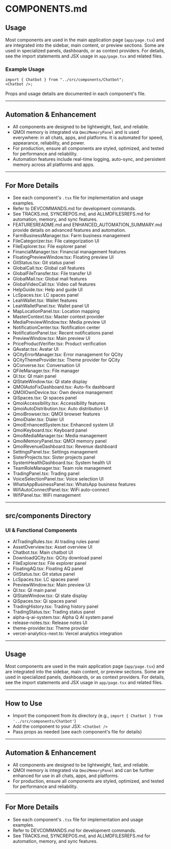 # COMPONENTS.md

## Usage

Most components are used in the main application page (`app/page.tsx`) and are integrated into the sidebar, main content, or preview sections. Some are used in specialized panels, dashboards, or as context providers. For details, see the import statements and JSX usage in `app/page.tsx` and related files.

### Example Usage

```tsx
import { Chatbot } from "../src/components/Chatbot";
<Chatbot />;
```

Props and usage details are documented in each component's file.

---

## Automation & Enhancement

- All components are designed to be lightweight, fast, and reliable.
- QMOI memory is integrated via `QmoiMemoryPanel` and is used everywhere: in all chats, apps, and platforms. It is automated for speed, appearance, reliability, and power.
- For production, ensure all components are styled, optimized, and tested for performance and reliability.
- Automation features include real-time logging, auto-sync, and persistent memory across all platforms and apps.

---

## For More Details

- See each component's `.tsx` file for implementation and usage examples.
- Refer to DEVCOMMANDS.md for development commands.
- See TRACKS.md, SYNCREPOS.md, and ALLMDFILESREFS.md for automation, memory, and sync features.
- FEATURESREADME.md and ENHANCED_AUTOMATION_SUMMARY.md provide details on advanced features and automation.
- FarmBusinessManager.tsx: Farm business management
- FileCategorizer.tsx: File categorization UI
- FileExplorer.tsx: File explorer panel
- FinancialManager.tsx: Financial management features
- FloatingPreviewWindow.tsx: Floating preview UI
- GitStatus.tsx: Git status panel
- GlobalCall.tsx: Global call features
- GlobalFileTransfer.tsx: File transfer UI
- GlobalMail.tsx: Global mail features
- GlobalVideoCall.tsx: Video call features
- HelpGuide.tsx: Help and guide UI
- LcSpaces.tsx: LC spaces panel
- LeahWallet.tsx: Wallet features
- LeahWalletPanel.tsx: Wallet panel UI
- MapLocationPanel.tsx: Location mapping
- MasterContext.tsx: Master context provider
- MediaPreviewWindow.tsx: Media preview UI
- NotificationCenter.tsx: Notification center
- NotificationPanel.tsx: Recent notifications panel
- PreviewWindow.tsx: Main preview UI
- PriceProductVerifier.tsx: Product verification
- QAvatar.tsx: Avatar UI
- QCityErrorManager.tsx: Error management for QCity
- QCityThemeProvider.tsx: Theme provider for QCity
- QConverse.tsx: Conversation UI
- QFileManager.tsx: File manager
- QI.tsx: QI main panel
- QIStateWindow.tsx: QI state display
- QMOIAutoFixDashboard.tsx: Auto-fix dashboard
- QMOIOwnDevice.tsx: Own device management
- QiSpaces.tsx: Qi spaces panel
- QmoiAccessibility.tsx: Accessibility features
- QmoiAutoDistribution.tsx: Auto distribution UI
- QmoiBrowser.tsx: QMOI browser features
- QmoiDialer.tsx: Dialer UI
- QmoiEnhancedSystem.tsx: Enhanced system UI
- QmoiKeyboard.tsx: Keyboard panel
- QmoiMediaManager.tsx: Media management
- QmoiMemoryPanel.tsx: QMOI memory panel
- QmoiRevenueDashboard.tsx: Revenue dashboard
- SettingsPanel.tsx: Settings management
- SisterProjects.tsx: Sister projects panel
- SystemHealthDashboard.tsx: System health UI
- TeamRoleManager.tsx: Team role management
- TradingPanel.tsx: Trading panel
- VoiceSelectionPanel.tsx: Voice selection UI
- WhatsAppBusinessPanel.tsx: WhatsApp business features
- WifiAutoConnectPanel.tsx: WiFi auto-connect
- WifiPanel.tsx: WiFi management

---

## src/components Directory

### UI & Functional Components

- AITradingRules.tsx: AI trading rules panel
- AssetOverview.tsx: Asset overview UI
- Chatbot.tsx: Main chatbot UI
- DownloadQCity.tsx: QCity download panel
- FileExplorer.tsx: File explorer panel
- FloatingAQ.tsx: Floating AQ panel
- GitStatus.tsx: Git status panel
- LcSpaces.tsx: LC spaces panel
- PreviewWindow.tsx: Main preview UI
- QI.tsx: QI main panel
- QIStateWindow.tsx: QI state display
- QiSpaces.tsx: Qi spaces panel
- TradingHistory.tsx: Trading history panel
- TradingStatus.tsx: Trading status panel
- alpha-q-ai-system.tsx: Alpha Q AI system panel
- release-notes.tsx: Release notes UI
- theme-provider.tsx: Theme provider
- vercel-analytics-next.ts: Vercel analytics integration

---

## Usage

Most components are used in the main application page (`app/page.tsx`) and are integrated into the sidebar, main content, or preview sections. Some are used in specialized panels, dashboards, or as context providers. For details, see the import statements and JSX usage in `app/page.tsx` and related files.

---

## How to Use

- Import the component from its directory (e.g., `import { Chatbot } from '../src/components/Chatbot'`)
- Add the component to your JSX: `<Chatbot />`
- Pass props as needed (see each component's file for details)

---

## Automation & Enhancement

- All components are designed to be lightweight, fast, and reliable.
- QMOI memory is integrated via `QmoiMemoryPanel` and can be further enhanced for use in all chats, apps, and platforms.
- For production, ensure all components are styled, optimized, and tested for performance and reliability.

---

## For More Details

- See each component's `.tsx` file for implementation and usage examples.
- Refer to DEVCOMMANDS.md for development commands.
- See TRACKS.md, SYNCREPOS.md, and ALLMDFILESREFS.md for automation, memory, and sync features.
